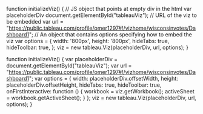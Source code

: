 function initializeViz() {
  // JS object that points at empty div in the html
  var placeholderDiv
  document.getElementById("tableauViz");
  // URL of the viz to be embedded
  var url = "https://public.tableau.com/profile/omer1297#!/vizhome/wisconsinvotes/Dashboard1";
  // An object that contains options specifying how to embed the viz
  var options = {
    width: '800px',
    height: '800px',
    hideTabs: true,
    hideToolbar: true,
  };
  viz = new tableau.Viz(placeholderDiv, url, options);
}

function initializeViz() {
  var placeholderDiv = document.getElementById("tableauViz");
  var url = "https://public.tableau.com/profile/omer1297#!/vizhome/wisconsinvotes/Dashboard1";
  var options = {
    width: placeholderDiv.offsetWidth,
    height: placeholderDiv.offsetHeight,
    hideTabs: true,
    hideToolbar: true,
    onFirstInteractive: function () {
      workbook = viz.getWorkbook();
      activeSheet = workbook.getActiveSheet();
    }
  };
  viz = new tableau.Viz(placeholderDiv, url, options);
}
